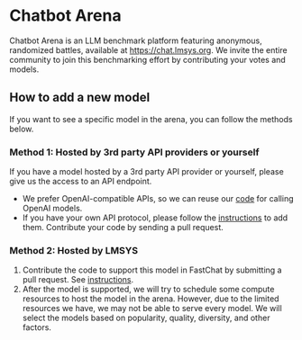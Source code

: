 # Chatbot Arena

Chatbot Arena is an LLM benchmark platform featuring anonymous, randomized battles, available at https://chat.lmsys.org.
We invite the entire community to join this benchmarking effort by contributing your votes and models.

## How to add a new model

If you want to see a specific model in the arena, you can follow the methods below.

### Method 1: Hosted by 3rd party API providers or yourself

If you have a model hosted by a 3rd party API provider or yourself, please give us the access to an API endpoint.

- We prefer OpenAI-compatible APIs, so we can reuse our [code](https://github.com/lm-sys/FastChat/blob/gradio/fastchat/serve/api_provider.py) for calling OpenAI models.
- If you have your own API protocol, please follow the [instructions](model_support.md) to add them. Contribute your code by sending a pull request.

### Method 2: Hosted by LMSYS

1. Contribute the code to support this model in FastChat by submitting a pull request. See [instructions](model_support.md).
2. After the model is supported, we will try to schedule some compute resources to host the model in the arena. However, due to the limited resources we have, we may not be able to serve every model. We will select the models based on popularity, quality, diversity, and other factors.
